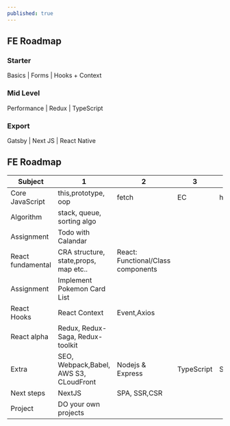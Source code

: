 ```yaml
---
published: true
---
```

## FE Roadmap

### Starter 
Basics | Forms | Hooks + Context 


### Mid Level
Performance | Redux | TypeScript 

### Export 
Gatsby | Next JS | React Native


## FE Roadmap 

|            Subject           | 1       | 2       | 3       | 4       |
|------------------------------|---------|---------|---------|---------|
| Core JavaScript              | this,prototype, oop| fetch  | EC  |  hosting |
| Algorithm                    | stack, queue, sorting algo  |
| Assignment                   |  Todo with Calandar |
|  React fundamental | CRA structure, state,props, map etc..  | React: Functional/Class components
| Assignment                   |  Implement Pokemon Card List |
|  React Hooks |React Context | Event,Axios  |
|  React alpha |  Redux, Redux-Saga, Redux-toolkit |   |   |   |
|  Extra | SEO, Webpack,Babel, AWS S3, CLoudFront  | Nodejs & Express  | TypeScript  | SCSS  | 
| Next steps | NextJS | SPA, SSR,CSR
|  Project |  DO your own projects |   
